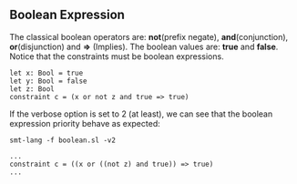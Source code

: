 ## Boolean Expression

The classical boolean operators are: **not**(prefix negate), **and**(conjunction), **or**(disjunction) and **=>** (Implies). The boolean values are: **true** and **false**. Notice that the constraints must be boolean expressions.


```
let x: Bool = true
let y: Bool = false
let z: Bool
constraint c = (x or not z and true => true)
```

If the verbose option is set to 2 (at least), we can see that the boolean expression priority behave as expected:
```
smt-lang -f boolean.sl -v2
```

```
...
constraint c = ((x or ((not z) and true)) => true)
...
```

